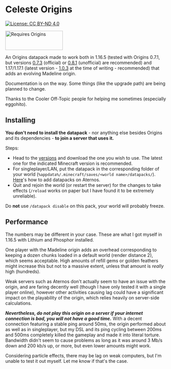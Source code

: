 # Celeste Origins

[![License: CC BY-ND 4.0](https://img.shields.io/badge/License-CC%20BY--ND%204.0-lightgrey.svg)](https://creativecommons.org/licenses/by-nd/4.0/)

<a href="https://www.curseforge.com/minecraft/mc-mods/origins"><img src="https://media.discordapp.net/attachments/817078792463187988/831319512464490496/origins_badge.png" alt="Requires Origins" width="180" height="60" /></a>

An Origins datapack made to work both in 1.16.5 (tested with Origins 0.7.1, but versions [0.7.3](https://www.curseforge.com/minecraft/mc-mods/origins/files/3319081) (official) or [0.8.1](https://github.com/Alluysl/origins-fabric/releases/tag/v0.8.1) (unofficial) are recommended) and 1.17/1.17.1 (latest version - [1.0.3](https://www.curseforge.com/minecraft/mc-mods/origins/files/3392228) at the time of writing - recommended) that adds an evolving Madeline origin.

Documentation is on the way. Some things (like the upgrade path) are being planned to change.

Thanks to the Cooler Off-Topic people for helping me sometimes (especially eggohito).

## Installing

**You don't need to install the datapack** - nor anything else besides Origins and its dependencies - **to join a server that uses it.**

Steps:
- Head to the [versions](versions) and download the one you wish to use. The latest one for the indicated Minecraft version is recommended.
- For singleplayer/LAN, put the datapack in the corresponding folder of your world (`%appdata%/.minecraft/saves/<world name>/datapacks/`). [Here](https://youtu.be/ekFgQsLO5x4)'s how to add datapacks on Aternos.
- Quit and rejoin the world (or restart the server) for the changes to take effects (`/reload` works on paper but I have found it to be extremely unreliable).

Do **not** use `/datapack disable` on this pack, your world will probably freeze.

## Performance

The numbers may be different in your case. These are what I got myself in 1.16.5 with Lithium and Phosphor installed.

One player with the Madeline origin adds an overhead corresponding to keeping a dozen chunks loaded in a default world (render distance 2), which seems acceptable. High amounts of refill gems or golden feathers might increase this but not to a massive extent, unless that amount is *really* high (hundreds).

Weak servers such as Aternos don't actually seem to have an issue with the origin, and are faring decently well (though I have only tested it with a single player online), however other activities causing lag could have a significant impact on the playability of the origin, which relies heavily on server-side calculations.

***Nevertheless, do not play this origin on a server if your internet connection is bad, you will not have a good time.*** With a decent connection featuring a stable ping around 50ms, the origin performed about as well as in singleplayer, but my DSL and its ping cycling between 200ms and 500ms completely killed the gameplay and made it into literal torture. Bandwidth didn't seem to cause problems as long as it was around 3 Mb/s down and 200 kb/s up, or more, but even lower amounts might work.

Considering particle effects, there may be lag on weak computers, but I'm unable to test it out myself. Let me know if that's the case.

